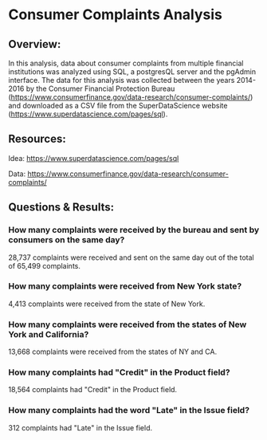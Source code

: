 # Consumer Complaints Analysis

## Overview:

In this analysis, data about consumer complaints from multiple financial institutions was analyzed using SQL, a postgresQL server and the pgAdmin interface.  The data for this analysis was collected between the years 2014-2016 by the Consumer Financial Protection Bureau (https://www.consumerfinance.gov/data-research/consumer-complaints/) and downloaded as a CSV file from the SuperDataScience website (https://www.superdatascience.com/pages/sql).


## Resources:


Idea: https://www.superdatascience.com/pages/sql


Data: https://www.consumerfinance.gov/data-research/consumer-complaints/


## Questions & Results:


### How many complaints were received by the bureau and sent by consumers on the same day?


28,737 complaints were received and sent on the same day out of the total of 65,499 complaints.


### How many complaints were received from New York state?


4,413 complaints were received from the state of New York.


### How many complaints were received from the states of New York and California? 


13,668 complaints were received from the states of NY and CA.


### How many complaints had "Credit" in the Product field?


18,564 complaints had "Credit" in the Product field.


### How many complaints had the word "Late" in the Issue field?


312 complaints had "Late" in the Issue field.